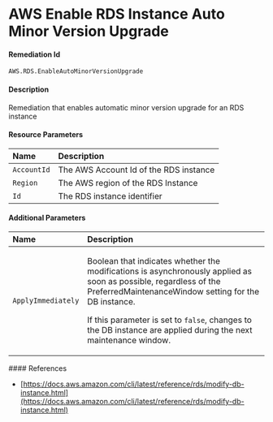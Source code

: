 # AWS Enable RDS Instance Auto Minor Version Upgrade

#### Remediation Id

`AWS.RDS.EnableAutoMinorVersionUpgrade`

#### Description

Remediation that enables automatic minor version upgrade for an RDS instance

#### Resource Parameters

| Name        | Description                            |
| :---------- | :------------------------------------- |
| `AccountId` | The AWS Account Id of the RDS instance |
| `Region`    | The AWS region of the RDS Instance     |
| `Id`        | The RDS instance identifier            |

#### Additional Parameters

<table>
  <thead>
    <tr>
      <th style="text-align:left">Name</th>
      <th style="text-align:left">Description</th>
    </tr>
  </thead>
  <tbody>
    <tr>
      <td style="text-align:left"><code>ApplyImmediately</code>
      </td>
      <td style="text-align:left">
        <p>Boolean that indicates whether the modifications is asynchronously applied
          as soon as possible, regardless of the PreferredMaintenanceWindow setting
          for the DB instance.</p>
        <p>If this parameter is set to <code>false</code>, changes to the DB instance
          are applied during the next maintenance window.</p>
      </td>
    </tr>
  </tbody>
</table>#### References

- [https://docs.aws.amazon.com/cli/latest/reference/rds/modify-db-instance.html](https://docs.aws.amazon.com/cli/latest/reference/rds/modify-db-instance.html)

